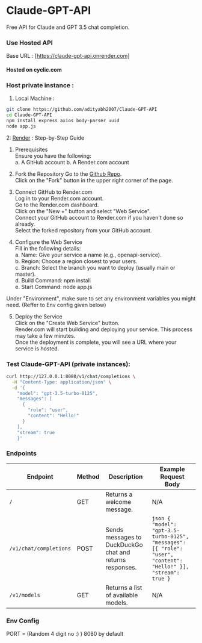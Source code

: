 # Claude-GPT-API
Free API for Claude and GPT 3.5 chat completion.

### Use Hosted API
Base URL : [https://claude-gpt-api.onrender.com]
#### Hosted on cyclic.com

### Host private instance : 
1. Local Machine : 
```bash
git clone https://github.com/adityabh2007/Claude-GPT-API
cd Claude-GPT-API
npm install express axios body-parser uuid
node app.js
```
2: [Render](https://dashboard.render.com/) : 
  Step-by-Step Guide  
  1. Prerequisites  
    Ensure you have the following:  
    a. A GitHub account
    b. A Render.com account
  2. Fork the Repository
  Go to the [Github Repo](https://github.com/adityabh2007/Claude-GPT-API).  
  Click on the "Fork" button in the upper right corner of the page.

  3. Connect GitHub to Render.com  
    Log in to your Render.com account.  
    Go to the Render.com dashboard.  
    Click on the "New +" button and select "Web Service".  
    Connect your GitHub account to Render.com if you haven't done so already.  
    Select the forked repository from your GitHub account.  

  4. Configure the Web Service  
  Fill in the following details:  
    a. Name: Give your service a name (e.g., openapi-service).  
    b. Region: Choose a region closest to your users.  
    c. Branch: Select the branch you want to deploy (usually main or master).  
    d. Build Command: npm install  
    e. Start Command: node app.js  
  
  Under "Environment", make sure to set any environment variables you might need. (Reffer to Env config given below)  
  
  5. Deploy the Service  
    Click on the "Create Web Service" button.  
    Render.com will start building and deploying your service. This process may take a few minutes.  
    Once the deployment is complete, you will see a URL where your service is hosted. 


### Test Claude-GPT-API (private instances): 

```bash
curl http://127.0.0.1:8080/v1/chat/completions \
  -H "Content-Type: application/json" \
  -d '{
    "model": "gpt-3.5-turbo-0125",
    "messages": [
      {
        "role": "user",
        "content": "Hello!"
      }
    ],
    "stream": true
    }'
```

### Endpoints

| Endpoint                  | Method | Description                                                | Example Request Body                                                                                               |
|---------------------------|--------|------------------------------------------------------------|---------------------------------------------------------------------------------------------------------------------|
| `/`                       | GET    | Returns a welcome message.                                 | N/A                                                                                                                 |
| `/v1/chat/completions`    | POST   | Sends messages to DuckDuckGo chat and returns responses.   | ```json { "model": "gpt-3.5-turbo-0125", "messages": [{ "role": "user", "content": "Hello!" }], "stream": true }``` |
| `/v1/models`              | GET    | Returns a list of available models.                        | N/A                                                                                                                 |

### Env Config
PORT = (Random 4 digit no :) ) 8080 by default
